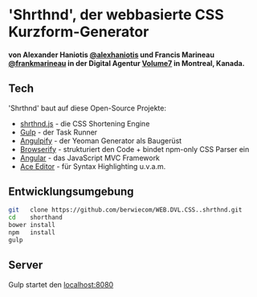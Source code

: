 # 'Shrthnd', der webbasierte CSS Kurzform-Generator

#### von Alexander Haniotis [@alexhaniotis](https://twitter.com/alexhaniotis/) und Francis Marineau [@frankmarineau](https://twitter.com/frankmarineau/) in der Digital Agentur [Volume7](https://volume7.io/) in Montreal, Kanada.


## Tech

'Shrthnd' baut auf diese Open-Source Projekte:

* [shrthnd.js](https://github.com/frankmarineau/shrthnd.js) - die CSS Shortening Engine
* [Gulp](https://github.com/gulpjs/gulp/) - der Task Runner
* [Angulpify](https://github.com/jgoux/generator-angulpify) - der Yeoman Generator als Baugerüst
* [Browserify](https://github.com/substack/node-browserify) - strukturiert den Code + bindet npm-only CSS Parser ein
* [Angular](https://github.com/angular/angular.js) - das JavaScript MVC Framework
* [Ace Editor](https://github.com/ajaxorg/ace) - für Syntax Highlighting u.v.a.m.


## Entwicklungsumgebung

```sh
git   clone https://github.com/berwiecom/WEB.DVL.CSS..shrthnd.git
cd    shorthand
bower install
npm   install
gulp
```

## Server
Gulp startet den [localhost:8080](https://localhost:8080)
